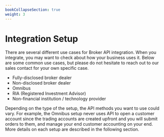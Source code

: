 ```yaml
---
bookCollapseSection: true
weight: 3
---
```


# Integration Setup

There are several different use cases for Broker API integration. When you integrate, you may want to check about how your business uses it. Below are some common use cases, but please do not hesitate to reach out to our sales contact for your own specific case.

- Fully-disclosed broker dealer
- Non-disclosed broker dealer
- Omnibus
- RIA (Registered Investment Advisor)
- Non-financial institution / technology provider

Depending on the type of the setup, the API methods you want to use could vary. For example, the Omnibus setup never uses API to open a customer account since the trading accounts are created upfront and you will submit orders to them, and manage your end customer accounting on your end. More details on each setup are described in the following section.
